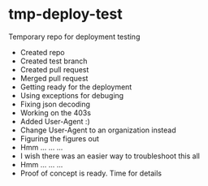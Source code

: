 # tmp-deploy-test
Temporary repo for deployment testing

* Created repo
* Created test branch
* Created pull request
* Merged pull request
* Getting ready for the deployment
* Using exceptions for debuging
* Fixing json decoding
* Working on the 403s
* Added User-Agent :)
* Change User-Agent to an organization instead
* Figuring the figures out
* Hmm ...  ... ...
* I wish there was an easier way to troubleshoot this all
* Hmm ... ... ...
* Proof of concept is ready. Time for details
